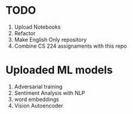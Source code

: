 # TODO
1. Upload  Notebooks
2. Refactor 
3. Make English Only repository
4. Combine CS 224 assignaments with this repo

# Uploaded ML models

1. Adversarial training
2. Sentiment Analysis with NLP
3. word embeddings
4. Vision Autoencoder
